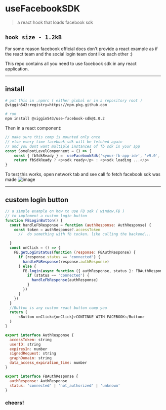 # useFacebookSDK
> a react hook that loads facebook sdk

`hook size - 1.2kB`
--- 
For some reason facebook official docs don't provide a react example
as if the react team and the social login team dont like each other :)

This repo contains all you need to use facebook sdk in any react application.

---
## install
```bash
# put this in .npmrc ( either global or in a repository root ) 
@viggin543:registry=https://npm.pkg.github.com
```
```bash
# run 
npm install @viggin543/use-facebook-sdk@1.0.2
```

Then in a react component:

```javascript
// make sure this comp is mounted only once
// else every time facebook sdk will be fetched again
// and you dont want multiple instances of fb sdk in your app 
const SomeRootLevelComponnent = () => {
    const { fbSdkReady } =  useFacebookSdk('<your-fb-app-id>', 'v9.0', 'en_US')
    return fbSdkReady ? <p>sdk ready</p> : <p>sdk loading ...</p>
}
``` 
To test this works, open network tab and see call fo fetch facebook sdk was made 
![image](https://user-images.githubusercontent.com/6231756/112716279-71f65480-8ef6-11eb-8d33-3c5480e2d713.png)


---

## custom login button

```js
// a simple example on how to use FB sdk ( window.FB )
// to implement a custom login button
function FBLoginButton() {
  const handleFbResponse = function (authResponse: AuthResponse) {
    const token = authResponse?.accessToken
      //  do something with fb tocken. like calling the backend...

  }
  const onClick = () => {
    FB.getLoginStatus(function (response: FBAuthResponse) {
      if (response.status == 'connected') {
        handleFbResponse(response.authResponse)
      } else {
        FB.login(async function ({ authResponse, status }: FBAuthResponse) {
          if (status == 'connected') {
            handleFbResponse(authResponse)
          }
        })
      }
    })
  }
  //Button is any custom react button comp you 
  return (
      <Button onClick={onClick}>CONTINUE WITH FACEBOOK</Button>
  )
}

export interface AuthResponse {
  accessToken: string
  userID: string
  expiresIn: number
  signedRequest: string
  graphDomain: string
  data_access_expiration_time: number
}

export interface FBAuthResponse {
  authResponse: AuthResponse
  status: 'connected' | 'not_authorized' | 'unknown'
}

```

### cheers!
